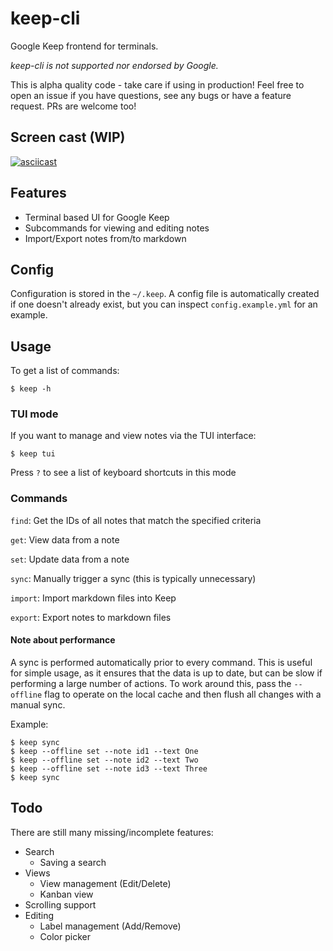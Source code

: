keep-cli
========

Google Keep frontend for terminals.

*keep-cli is not supported nor endorsed by Google.*

This is alpha quality code - take care if using in production! Feel free to open an issue if you have questions, see any bugs or have a feature request. PRs are welcome too!

Screen cast (WIP)
-----------------

[![asciicast](https://asciinema.org/a/fS2aTxTTeWbmSetmhaa8AMzpa.png)](https://asciinema.org/a/fS2aTxTTeWbmSetmhaa8AMzpa)

Features
--------

- Terminal based UI for Google Keep
- Subcommands for viewing and editing notes
- Import/Export notes from/to markdown

Config
------

Configuration is stored in the `~/.keep`. A config file is automatically created if one doesn't already exist, but you can inspect `config.example.yml` for an example.

Usage
-----

To get a list of commands:
```
$ keep -h
```

### TUI mode ###

If you want to manage and view notes via the TUI interface:
```
$ keep tui
```

Press `?` to see a list of keyboard shortcuts in this mode

### Commands ###

`find`: Get the IDs of all notes that match the specified criteria

`get`: View data from a note

`set`: Update data from a note

`sync`: Manually trigger a sync (this is typically unnecessary)

`import`: Import markdown files into Keep

`export`: Export notes to markdown files

#### Note about performance ####

A sync is performed automatically prior to every command. This is useful for simple usage, as it ensures that the data is up to date, but can be slow if performing a large number of actions. To work around this, pass the `--offline` flag to operate on the local cache and then flush all changes with a manual sync.

Example:

```
$ keep sync
$ keep --offline set --note id1 --text One
$ keep --offline set --note id2 --text Two
$ keep --offline set --note id3 --text Three
$ keep sync
```

Todo
----

There are still many missing/incomplete features:

- Search
    - Saving a search
- Views
    - View management (Edit/Delete)
    - Kanban view
- Scrolling support
- Editing
    - Label management (Add/Remove)
    - Color picker

